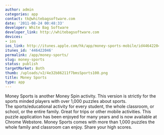 ```yaml
---
author: admin
categories: app
contact: tk@whitebagsoftware.com
date: '2011-08-24 00:48:33'
developer: White Bag Software
developer_link: http://whitebagsoftware.com
devices: 
- ios
ios_link: http://itunes.apple.com/hk/app/money-sports-mobile/id446422046?mt=8
itunes_id: '446422046'
permalink: /app/money-sports/
slug: money-sports
status: publish
targetMarket: Both
thumb: /uploads/v2/4e32b86211f7bmsSports100.png
title: Money Sports
type: app
---
```


Money Sports is another Money Spin activity. This version is strictly for the sports minded players with over 1,000 puzzles about sports.<br />
The sports/educational activity for every student, the whole classroom, or school, or the entire family. Great for trips or other mobile activities. This puzzle application has been enjoyed for many years and is now available at Chrome Webstore. Money Sports comes with more than 1,000 puzzles the whole family and classroom can enjoy. Share your high scores.